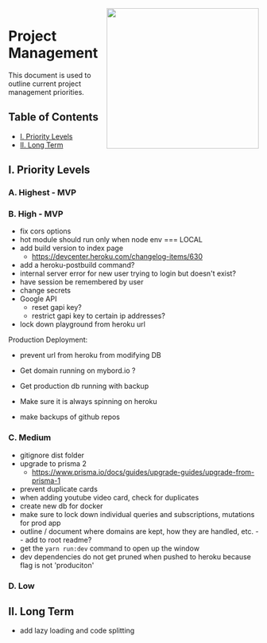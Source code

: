 <img align="right" width="306" height="282" src="https://github.com/jimmy-e/mybord-server/blob/master/etc/assets/projectManagement.jpg">

# Project Management

This document is used to outline current project management priorities.

## Table of Contents

* [I. Priority Levels](#i-priority-levels)   
* [II. Long Term](#ii-long-term)   

## I. Priority Levels

### A. Highest - MVP

### B. High - MVP

* fix cors options
* hot module should run only when node env === LOCAL
* add build version to index page  
  *  https://devcenter.heroku.com/changelog-items/630 
* add a heroku-postbuild command?
* internal server error for new user trying to login but doesn't exist?
* have session be remembered by user
* change secrets
* Google API
  * reset gapi key?
  * restrict gapi key to certain ip addresses?
* lock down playground from heroku url  

Production Deployment:

* prevent url from heroku from modifying DB
* Get domain running on mybord.io ?
* Get production db running with backup
* Make sure it is always spinning on heroku

* make backups of github repos

### C. Medium

* gitignore dist folder
* upgrade to prisma 2
  * https://www.prisma.io/docs/guides/upgrade-guides/upgrade-from-prisma-1
* prevent duplicate cards
* when adding youtube video card, check for duplicates
* create new db for docker
* make sure to lock down individual queries and subscriptions, mutations for prod app
* outline / document where domains are kept, how they are handled, etc. -- add to root readme?
* get the `yarn run:dev` command to open up the window
* dev dependencies do not get pruned when pushed to heroku because flag is not 'produciton'

### D. Low

## II. Long Term  

* add lazy loading and code splitting
